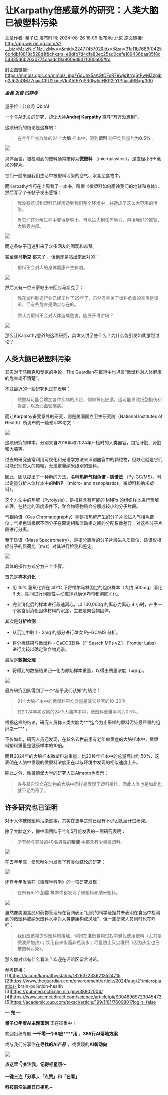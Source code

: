 # 让Karpathy倍感意外的研究：人类大脑已被塑料污染

文章作者: 量子位
发布时间: 2024-08-26 18:09
发布地: 北京
原文链接: http://mp.weixin.qq.com/s?__biz=MzIzNjc1NzUzMw==&mid=2247745702&idx=5&sn=31cf1b7689f04256d4db18818c528d1f&chksm=e8dfb7d4dfa83ec25ad0cefe189436baa85f8c54335d6b2630774daadcf9a800ed937f060a05#rd

封面图链接: https://mmbiz.qpic.cn/mmbiz_jpg/YicUhk5aAGtDFsR79wjs1trrqStPwMZzpjbg2Jb2uDMZ7uaiaCPU2kiccVIuK5fEYgSR0lwticHKP2rYtPfiaiatBBxg/300

##### 金磊 发自 凹非寺  
量子位 | 公众号 QbitAI

一个与AI无关的研究，却让大神**Andrej Karpathy** 直呼“万万没想到”。

这项研究的结论是这样的：

> 在今年年初收集的24个**大脑** 样本中，测到**塑料** 的平均质量约为**0.5%** 。

![](https://mmbiz.qpic.cn/mmbiz_png/YicUhk5aAGtDFsR79wjs1trrqStPwMZzp0XjEBltibCU16qP0AdX55gVJmzhsIuC9iaF5DRopyN4CYLkHqwSibl7IQ/640?wx_fmt=png&from=appmsg)

具体而言，被检测到的塑料通常被称为**微塑料** （microplastics），是直径小于5毫米的碎片。

它们一般来自我们生活中被塑料污染的空气、水甚至食物中。

而Karpathy恰巧在上周看了一本书，叫做《微塑料如何腐蚀我们的地球和身体》，然后写了个长帖子发出感慨：

> 我没有意识到塑料已经渗透到我们整个环境中，并造成了这么大范围的污染。
>
> 当它们在分解过程中变得足够小，可以进入到任何地方，包括我们的器官、大脑等内部。

![](https://mmbiz.qpic.cn/mmbiz_png/YicUhk5aAGtDFsR79wjs1trrqStPwMZzp0ib45kkhVn3GibVBOib08NWYiavF1eDkGU57iaNytk9p9sAC65h2U8cADnA/640?wx_fmt=png&from=appmsg)

而这条帖子迅速引来了众多网友的围观和点赞。

甚至连**马斯克** 都来了 ，但他却是站出来反对的：

> 塑料不会对人的身体健康产生影响。

![](https://mmbiz.qpic.cn/mmbiz_png/YicUhk5aAGtDFsR79wjs1trrqStPwMZzpfkia0dxbicaQhtRjfIibIy9QG5Oc7kJXLhBAsibP4wbTZUYbFVkUzUibxVw/640?wx_fmt=png&from=appmsg)

然后又有一位专家站出来回应马斯克了：

> 我在塑料制造行业已经工作了29年了，虽然有些关于塑料危害的宣传是谬论，但有些危害是确实存在的。
>
> 你认为塑料不会对人体造成危害，能展开讲讲吗？

![](https://mmbiz.qpic.cn/mmbiz_png/YicUhk5aAGtDFsR79wjs1trrqStPwMZzpzX3ibI1smLTtpicvMjuRsO0Rc5rx1GNCFXmibZCsQZPtmKlyLX6BBB3EA/640?wx_fmt=png&from=appmsg)

那么让Karpathy意外的这项研究，具体又讲了些什么？为什么能引发如此激烈讨论？

## 人类大脑已被塑料污染

其实对于马斯克和专家的争论，The Guardian在报道中也坦言“微塑料对人体健康的危害尚不清楚”。

不过最近的一些研究也正在表明：

> 微塑料可能会增加各种疾病的风险，例如氧化应激，这可能导致细胞损伤和炎症，以及心血管疾病。

而让Karpathy备受意外的研究，则是美国国立卫生研究院（National Institutes of Health）所发布的一篇预印本论文：

![](https://mmbiz.qpic.cn/mmbiz_png/YicUhk5aAGtDFsR79wjs1trrqStPwMZzpdVnfRYRDbXibBIxTZA9uF25lj8LNPbrCkXRwWSibYVl0dWQI5ooDnH5w/640?wx_fmt=png&from=appmsg)

这项研究的样本，分别来自2016年和2024年尸检时的人类器官，包括肝脏、肾脏和大脑等。

过去的研究通常利用可视化和光谱学方法来识别器官中的颗粒物，但缺点就是它们只能识别较大的颗粒，无法定量纳米级别的塑料。

因此，团队提出了一种新的方法，名叫**热解气相色谱 - 质谱法** （Py-GC/MS），可以定量分析人体样本中的**MNP** （micro- and
nanoplastics，微塑料和纳米塑料）。

这个方法中的热解（Pyrolysis），是指将含有可能的 MNPs 的组织样本进行热解处理，在特定的温度条件下，聚合物等物质会分解成较小的分子片段。

气相色谱（Gas
Chromatography）则是指热解产生的分子片段进入气相色谱仪；气相色谱根据不同分子在固定相和流动相之间的分配系数差异，对这些分子片段进行分离。

至于质谱（Mass Spectrometry），是指分离后的分子片段进入质谱仪，质谱仪根据分子的质荷比（m/z）对其进行检测和鉴定。

![](https://mmbiz.qpic.cn/mmbiz_jpg/YicUhk5aAGtDFsR79wjs1trrqStPwMZzpG2x1eWJdfEia5PGDBFafkSKd76n1Tib7MRNicJBSMeNqNDQSWqJhicKb1w/640?wx_fmt=jpeg&from=appmsg)

具体的操作方式分为三个步骤。

首先是**样本消化** ：

  * 用 10% 氢氧化钾在 40°C 下将福尔马林固定的组织样本（大约 500mg）消化 3 天，期间进行间歇性手动搅拌以确保均匀和彻底消化。

  * 完全消化后的样本进行超速离心，以 100,000g 的离心力离心 4 小时，产生一个富含耐消化固体材料的沉淀，主要是聚合物固体。

其次是**分析检测** ：

  * 从沉淀中取 1 - 2mg 的部分进行单次 Py-GC/MS 分析。

  * 将分析结果与微塑料 - CaCO3软件（F-Search MPs v2.1，Frontier Labs）进行比较以确定聚合物光谱。

最后是**数据处理** ：

  * 将得到的数据结果归一化为原始样本重量，以得出质量浓度（µg/g）。

![](https://mmbiz.qpic.cn/mmbiz_png/YicUhk5aAGtDFsR79wjs1trrqStPwMZzpp9fXupQHLZ3AO9KmbSKvDKBVNrWE6eKJYmeFHQrKNjv1BO59L3LKSA/640?wx_fmt=png&from=appmsg)

最终研究团队得到了一个“超乎我们认知”的结论：

> 91个大脑样本中的微塑料平均含量是其它器官的10-20倍。
>
> 在2024年初收集的24个大脑样本中，微塑料重量平均为0.5%。

根据这样的结论，研究人员称人类大脑为**“迄今为止采样的塑料污染最严重的组织之一”** 。

不仅如此，研究人员还发现，在12名去世前患有老年痴呆症的大脑样本中，微塑料塑料重量是健康样本的10倍。

而且2024年的大脑样本微塑料总重量，比2016年样本中的总量高出约 50%，这表明在人脑中发现的微塑料浓度正在以与环境中发现的相似速度上升。

除此之外，像哥德堡大学的研究人员Almroth也表示：

> 许多其它论文在动物的大脑中同样是发现了塑料微粒，因此人类也是如此也就不足为奇了。

## 许多研究也已证明

对于人体被微塑料污染这事，其实在更早之前已经有不少团队展开过研究。

除了大脑之外，像中国团队于今年5月份发表的一项研究表明：

> 所有参与实验的40名男性的**精液** 中都含有少量微塑料。

![](https://mmbiz.qpic.cn/mmbiz_png/YicUhk5aAGtDFsR79wjs1trrqStPwMZzpcf8SD4E2YCZBWCA16C7ibP2ticfXCEjTgR51zldnU15JfsNdLzltV04g/640?wx_fmt=png&from=appmsg)

在去年年底，爱思唯尔也发表了有类似结论的研究：

![](https://mmbiz.qpic.cn/mmbiz_png/YicUhk5aAGtDFsR79wjs1trrqStPwMZzpsy0EYibDAiaiccg55Vj3mJX5EqubNEbZjgCF52Ov12kIYbPx9S6pvHzUQ/640?wx_fmt=png&from=appmsg)

还有今年发表在《毒理学科学》的一项研究发现：

> 在所有62个**胎盘** 样本中都发现了微塑料和纳米塑料。

![](https://mmbiz.qpic.cn/mmbiz_png/YicUhk5aAGtDFsR79wjs1trrqStPwMZzpSJ2emuTvErZBqJFZuPDGJxDohufPlR3RWHzj7Rk1liaiaIS5ILOhDR9A/640?wx_fmt=png&from=appmsg)

虽然像美国食品和药物管理局在官网表示“目前的科学证据并未表明在食品中检测到的微塑料或纳米塑料水平对人类健康构成风险”，但一些研究人员同时也在呼吁：

> 我们应该减少对塑料的接触，例如在准备食物过程中避免使用塑料（尤其是微波炉加热）；饮用自来水而非瓶装水；尽量防止灰尘堆积（因为灰尘也已被塑料污染）。

那么你对此有什么看法？欢迎在评论区留言讨论。

参考链接：  
[1]https://x.com/karpathy/status/1826372336213524715  
[2]https://www.theguardian.com/environment/article/2024/aug/21/microplastics-
brain-pollution-health  
[3]https://pubmed.ncbi.nlm.nih.gov/38802004/  
[4]https://www.sciencedirect.com/science/article/pii/S0048969723045473  
[5]https://academic.oup.com/toxsci/article/199/1/81/7609801?login=false

— **完** —

**量子位年度AI主题策划** 正在征集中！

欢迎投稿专题 **一千零一个AI应****用** ，**365行AI落地方案**

或与我们分享你在**寻找的AI产品** ，或发现的**AI新动向**

![](https://mmbiz.qpic.cn/mmbiz_png/YicUhk5aAGtDpTavEwUl8aOlFLGHaPnaKXJcMUeJtGXVLliac6P6XxYHIKhnz0NPUgVvlrXAvJC33ibh8aYDdyudA/640?wx_fmt=png&from=appmsg)

  

**点这里 👇关注我，记得标星哦～**

**一键三连「分享」、「点赞」和「在看」**

**科技前沿进展日日相见 ~**

  

